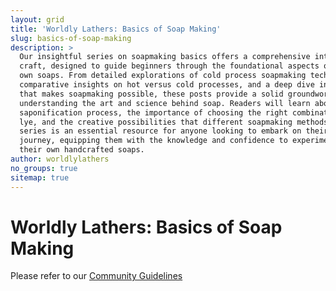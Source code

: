 ```yaml
---
layout: grid
title: 'Worldly Lathers: Basics of Soap Making'
slug: basics-of-soap-making
description: >
  Our insightful series on soapmaking basics offers a comprehensive introduction to the
  craft, designed to guide beginners through the foundational aspects of creating their
  own soaps. From detailed explorations of cold process soapmaking techniques to
  comparative insights on hot versus cold processes, and a deep dive into the chemistry
  that makes soapmaking possible, these posts provide a solid groundwork for
  understanding the art and science behind soap. Readers will learn about the
  saponification process, the importance of choosing the right combination of oils and
  lye, and the creative possibilities that different soapmaking methods offer. This
  series is an essential resource for anyone looking to embark on their soapmaking
  journey, equipping them with the knowledge and confidence to experiment with creating
  their own handcrafted soaps.
author: worldlylathers
no_groups: true
sitemap: true
---
```


# Worldly Lathers: Basics of Soap Making

Please refer to our [Community Guidelines](/community-guidelines/)
